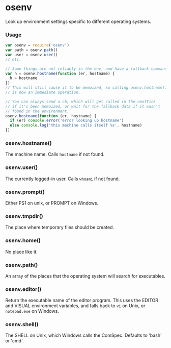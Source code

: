 # osenv

Look up environment settings specific to different operating systems.

###  Usage

```javascript
var osenv = require('osenv')
var path = osenv.path()
var user = osenv.user()
// etc.

// Some things are not reliably in the env, and have a fallback command:
var h = osenv.hostname(function (er, hostname) {
  h = hostname
})
// This will still cause it to be memoized, so calling osenv.hostname()
// is now an immediate operation.

// You can always send a cb, which will get called in the nextTick
// if it's been memoized, or wait for the fallback data if it wasn't
// found in the environment.
osenv.hostname(function (er, hostname) {
  if (er) console.error('error looking up hostname')
  else console.log('this machine calls itself %s', hostname)
})
```

###  osenv.hostname()

The machine name.  Calls `hostname` if not found.

###  osenv.user()

The currently logged-in user.  Calls `whoami` if not found.

###  osenv.prompt()

Either PS1 on unix, or PROMPT on Windows.

###  osenv.tmpdir()

The place where temporary files should be created.

###  osenv.home()

No place like it.

###  osenv.path()

An array of the places that the operating system will search for
executables.

###  osenv.editor() 

Return the executable name of the editor program.  This uses the EDITOR
and VISUAL environment variables, and falls back to `vi` on Unix, or
`notepad.exe` on Windows.

###  osenv.shell()

The SHELL on Unix, which Windows calls the ComSpec.  Defaults to 'bash'
or 'cmd'.
